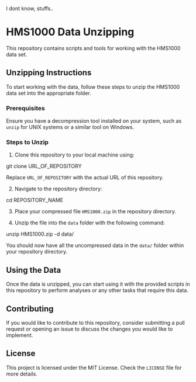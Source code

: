 I dont know, stuffs..

# HMS1000 Data Unzipping

This repository contains scripts and tools for working with the HMS1000 data set.

## Unzipping Instructions

To start working with the data, follow these steps to unzip the HMS1000 data set into the appropriate folder.

### Prerequisites

Ensure you have a decompression tool installed on your system, such as `unzip` for UNIX systems or a similar tool on Windows.

### Steps to Unzip

1. Clone this repository to your local machine using:

git clone URL_OF_REPOSITORY

Replace `URL_OF_REPOSITORY` with the actual URL of this repository.

2. Navigate to the repository directory:

cd REPOSITORY_NAME

3. Place your compressed file `HMS1000.zip` in the repository directory.

4. Unzip the file into the `data` folder with the following command:

unzip HMS1000.zip -d data/

You should now have all the uncompressed data in the `data/` folder within your repository directory.

## Using the Data

Once the data is unzipped, you can start using it with the provided scripts in this repository to perform analyses or any other tasks that require this data.

## Contributing

If you would like to contribute to this repository, consider submitting a pull request or opening an issue to discuss the changes you would like to implement.

## License

This project is licensed under the MIT License. Check the `LICENSE` file for more details.
